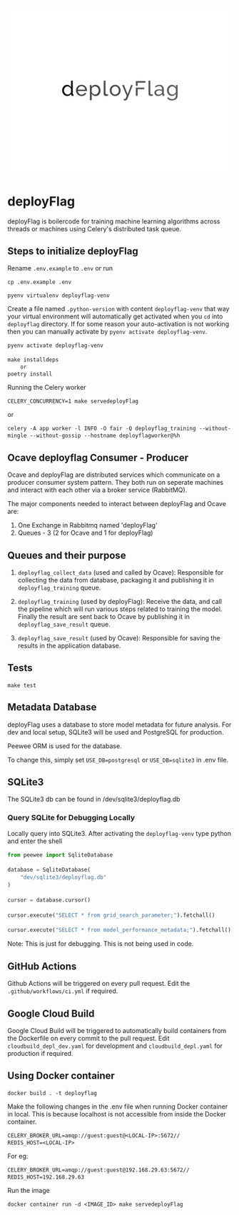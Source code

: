 ![deployFlag](images/deployFlag.png?raw=true "Title")

# deployFlag

deployFlag is boilercode for training machine learning algorithms across threads or machines using Celery's distributed task queue.

## Steps to initialize deployFlag

Rename `.env.example` to `.env` or run

```shell
cp .env.example .env
```

```
pyenv virtualenv deployflag-venv
```

Create a file named `.python-version` with content `deployflag-venv` that way your virtual environment will automatically get activated when you `cd` into `deployflag` directory. If for some reason your auto-activation is not working then you can manually activate by `pyenv activate deployflag-venv`.

```
pyenv activate deployflag-venv

make installdeps
    or
poetry install
```

Running the Celery worker

```
CELERY_CONCURRENCY=1 make servedeployFlag
```

or

```
celery -A app worker -l INFO -O fair -Q deployflag_training --without-mingle --without-gossip --hostname deployflagworker@%h

```

## Ocave deployflag Consumer - Producer

Ocave and deployFlag are distributed services which communicate on a producer consumer system pattern. They both run on seperate machines and interact with each other via a broker service (RabbitMQ).

The major components needed to interact between deployFlag and Ocave are:

1. One Exchange in Rabbitmq named 'deployFlag'
2. Queues - 3 (2 for Ocave and 1 for deployFlag)

## Queues and their purpose

1. `deployflag_collect_data` (used and called by Ocave): Responsible for collecting the data from database, packaging it and publishing it in `deployflag_training` queue.

2. `deployflag_training` (used by deployFlag): Receive the data, and call the pipeline which will run various steps related to training the model. Finally the result are sent back to Ocave by publishing it in `deployflag_save_result` queue.

3. `deployflag_save_result` (used by Ocave): Responsible for saving the results in the application database.

## Tests

```shel
make test
```

## Metadata Database

deployFlag uses a database to store model metadata for future analysis. For dev and local setup, SQLite3 will be used and PostgreSQL for production.

Peewee ORM is used for the database.

To change this, simply set `USE_DB=postgresql` or `USE_DB=sqlite3` in .env file.

## SQLite3

The SQLite3 db can be found in /dev/sqlite3/deployflag.db

### Query SQLite for Debugging Locally

Locally query into SQLite3. After activating the `deployflag-venv` type python and enter the shell

```python
from peewee import SqliteDatabase

database = SqliteDatabase(
    "dev/sqlite3/deployflag.db"
)

cursor = database.cursor()

cursor.execute("SELECT * from grid_search_parameter;").fetchall()

cursor.execute("SELECT * from model_performance_metadata;").fetchall()

```

Note: This is just for debugging. This is not being used in code.

## GitHub Actions

Github Actions will be triggered on every pull request. Edit the `.github/workflows/ci.yml` if required.

## Google Cloud Build

Google Cloud Build will be triggered to automatically build containers from the Dockerfile on every commit to the pull request. Edit `cloudbuild_depl_dev.yaml` for development and `cloudbuild_depl.yaml` for production if required.

## Using Docker container

```
docker build . -t deployflag
```

Make the following changes in the .env file when running Docker container in local.
This is because localhost is not accessible from inside the Docker container.

```
CELERY_BROKER_URL=amqp://guest:guest@<LOCAL-IP>:5672//
REDIS_HOST=<LOCAL-IP>
```

For eg:

```
CELERY_BROKER_URL=amqp://guest:guest@192.168.29.63:5672//
REDIS_HOST=192.168.29.63
```

Run the image

```
docker container run -d <IMAGE_ID> make servedeployFlag
```
